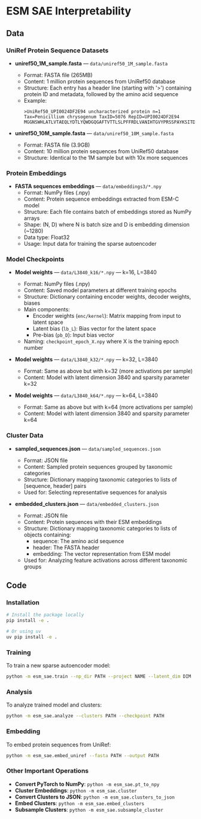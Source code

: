 # ESM SAE Interpretability

## Data

### UniRef Protein Sequence Datasets
- **uniref50_1M_sample.fasta** — `data/uniref50_1M_sample.fasta`
  - Format: FASTA file (265MB)
  - Content: 1 million protein sequences from UniRef50 database
  - Structure: Each entry has a header line (starting with '>') containing protein ID and metadata, followed by the amino acid sequence
  - Example:
    ```
    >UniRef50_UPI0024DF2E94 uncharacterized protein n=1 Tax=Penicillium chrysogenum TaxID=5076 RepID=UPI0024DF2E94
    MGGNSWHLATLVTAEQLYDTLYQWDGQGAFTVTTLSLPFFRDLVANIHTGVYPRSSPAYKSITDAVSLRGCFHRSRARARPRRWRPVGRI
    ```

- **uniref50_10M_sample.fasta** — `data/uniref50_10M_sample.fasta`
  - Format: FASTA file (3.9GB)
  - Content: 10 million protein sequences from UniRef50 database
  - Structure: Identical to the 1M sample but with 10x more sequences

### Protein Embeddings
- **FASTA sequences embeddings** — `data/embeddings3/*.npy`
  - Format: NumPy files (.npy)
  - Content: Protein sequence embeddings extracted from ESM-C model
  - Structure: Each file contains batch of embeddings stored as NumPy arrays
  - Shape: (N, D) where N is batch size and D is embedding dimension (~1280)
  - Data type: Float32
  - Usage: Input data for training the sparse autoencoder

### Model Checkpoints
- **Model weights** — `data/L3840_k16/*.npy` — k=16, L=3840
  - Format: NumPy files (.npy)
  - Content: Saved model parameters at different training epochs
  - Structure: Dictionary containing encoder weights, decoder weights, biases
  - Main components:
    - Encoder weights (`enc/kernel`): Matrix mapping from input to latent space
    - Latent bias (`lb_L`): Bias vector for the latent space
    - Pre-bias (`pb_D`): Input bias vector
  - Naming: `checkpoint_epoch_X.npy` where X is the training epoch number

- **Model weights** — `data/L3840_k32/*.npy` — k=32, L=3840
  - Format: Same as above but with k=32 (more activations per sample)
  - Content: Model with latent dimension 3840 and sparsity parameter k=32

- **Model weights** — `data/L3840_k64/*.npy` — k=64, L=3840
  - Format: Same as above but with k=64 (more activations per sample)
  - Content: Model with latent dimension 3840 and sparsity parameter k=64

### Cluster Data
- **sampled_sequences.json** — `data/sampled_sequences.json`
  - Format: JSON file
  - Content: Sampled protein sequences grouped by taxonomic categories
  - Structure: Dictionary mapping taxonomic categories to lists of [sequence, header] pairs
  - Used for: Selecting representative sequences for analysis

- **embedded_clusters.json** — `data/embedded_clusters.json`
  - Format: JSON file
  - Content: Protein sequences with their ESM embeddings
  - Structure: Dictionary mapping taxonomic categories to lists of objects containing:
    - sequence: The amino acid sequence
    - header: The FASTA header
    - embedding: The vector representation from ESM model
  - Used for: Analyzing feature activations across different taxonomic groups

## Code

### Installation
```bash
# Install the package locally
pip install -e .

# Or using uv
uv pip install -e .
```

### Training
To train a new sparse autoencoder model:
```bash
python -m esm_sae.train --np_dir PATH --project NAME --latent_dim DIM
```

### Analysis
To analyze trained model and clusters:
```bash
python -m esm_sae.analyze --clusters PATH --checkpoint PATH
```

### Embedding
To embed protein sequences from UniRef:
```bash
python -m esm_sae.embed_uniref --fasta PATH --output PATH
```

### Other Important Operations
- **Convert PyTorch to NumPy**: `python -m esm_sae.pt_to_npy`
- **Cluster Embeddings**: `python -m esm_sae.cluster`
- **Convert Clusters to JSON**: `python -m esm_sae.clusters_to_json`
- **Embed Clusters**: `python -m esm_sae.embed_clusters`
- **Subsample Clusters**: `python -m esm_sae.subsample_cluster`
